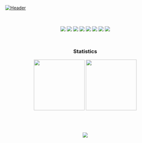 [![Header](https://github.com/xyo-dev/xyo-dev/blob/master/header.png)]()


<div align='center' style='margin-top:50px;'>
<img src='https://img.shields.io/badge/-TypeScript-20232A?style=for-the-badge&logo=TypeScript&logoColor'>
<img src='https://img.shields.io/badge/-REACT-20232A?style=for-the-badge&logo=React&logoColor=blue'>
<img src='https://img.shields.io/badge/-Node.js-20232A?style=for-the-badge&logo=Node.js&logoColor'>
<img src='https://img.shields.io/badge/-Next.js-20232A?style=for-the-badge&logo=Next.js&logoColor'>
<img src='https://img.shields.io/badge/-Vite-20232A?style=for-the-badge&logo=Vite&logoColor'>
<img src='https://img.shields.io/badge/-Yarn-20232A?style=for-the-badge&logo=Yarn&logoColor'>
<img src='https://img.shields.io/badge/-VSCODE-20232A?style=for-the-badge&logo=VisualStudio&logoColor'>
<img src='https://img.shields.io/badge/-and_other_tools-20232A?style=for-the-badge'>
</div>

<div align='center' style='margin-top:50px;'>
 <h3>Statistics</h3>
   <img height="160em" src="https://github-readme-stats.vercel.app/api?username=SuYO-dev&show_icons=true&theme=radical" />
   <img height="160em" src="https://github-readme-stats-eight-theta.vercel.app/api/top-langs/?username=SuYO-dev&theme=radical&layout=compact" />
</div>
<br>
<div align='center' style='margin-top:50px;'>
  <a href="https://u8views.com/github/SuYO-dev"><img src="https://u8views.com/api/v1/github/profiles/125152870/views/day-week-month-total-count.svg"></a>
</div
